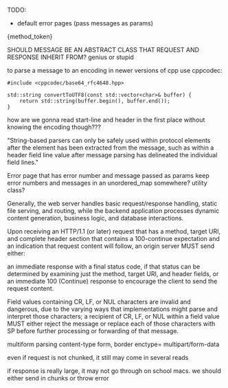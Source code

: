 TODO:

- default error pages (pass messages as params)

{method_token} 

SHOULD MESSAGE BE AN ABSTRACT CLASS THAT REQUEST AND RESPONSE INHERIT FROM? genius or stupid


to parse a message to an encoding in newer versions of cpp use cppcodec:

```
#include <cppcodec/base64_rfc4648.hpp>

std::string convertToUTF8(const std::vector<char>& buffer) {
	return std::string(buffer.begin(), buffer.end());
}
```


how are we gonna read start-line and header in the first place without knowing the encoding though???



"String-based parsers can only be safely used within protocol elements after the element has been extracted from the message, such as within a header field line value after message parsing has delineated the individual field lines."




Error page that has error number and message passed as params
keep error numbers and messages in an unordered_map somewhere? utility class?



Generally, the web server handles basic request/response handling, static file serving, and routing, while the backend application processes dynamic content generation, business logic, and database interactions.


Upon receiving an HTTP/1.1 (or later) request that has a method, target URI, and complete header section that contains a 100-continue expectation and an indication that request content will follow, an origin server MUST send either:

an immediate response with a final status code, if that status can be determined by examining just the method, target URI, and header fields, or
an immediate 100 (Continue) response to encourage the client to send the request content.


Field values containing CR, LF, or NUL characters are invalid and dangerous, due to the varying ways that implementations might parse and interpret those characters; a recipient of CR, LF, or NUL within a field value MUST either reject the message or replace each of those characters with SP before further processing or forwarding of that message.

multiform parsing
content-type form, border
enctype= multipart/form-data

even if request is not chunked, it still may come in several reads

if response is really large, it may not go through on school macs. we should either send in chunks or throw error
